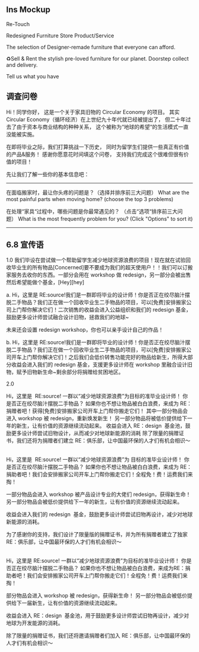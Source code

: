 ## Ins Mockup

Re-Touch

Redesigned Furniture Store
Product/Service

The selection of Designer-remade furniture that everyone can afford.

♻️Sell & Rent the stylish pre-loved furniture for our planet. Doorstep collect and delivery.

Tell us what you have

## 调查问卷

Hi！同学你好，
这是一个关于家具旧物的 Circular Economy 的项目。
其实 Circular Economy（循环经济）在上世纪九十年代就已经被提出了，
但二十年过去了由于资本与商业结构的种种关系，
这个被称为“地球的希望“的生活模式一直没能被实施。

在即将毕业之际，我们打算挑战一下历史，
同时为留学生们提供一些真正有价值的产品&服务！
感谢你愿意花时间填这个问卷，
支持我们完成这个很难但很有价值的项目！

先让我们了解一些你的基本信息吧：

---

在面临搬家时，最让你头疼的问题是？（选择并排序前三大问题）
What are the most painful parts when moving home? (choose the top 3 problems)

在处理“家具“过程中，哪些问题是你最常遇见的？
（点击“选项“排序前三大问题）
What is the most frequently problem for you? (Click "Options" to sort it)

---

## 6.8 宣传语

1.0
我们毕设在尝试做一个帮助留学生减少地球资源浪费的项目！现在就在试验回收毕业生的所有物品[Concerned]要不要成为我们的超天使用户！！我们可以订搬家服务去收你的东西。一部分会用在 workshop 做 redesign，另一部分会被出售然后希望能做个基金，[Hey][hey]

a.
Hi，这里是 RE:source!我们是一群即将毕业的设计师！你是否正在绞尽脑汁摆脱二手物品？我们正在做一个回收毕业生二手物品的项目，可以[免费]安排搬家公司上门帮你解决它们！二次销售的收益会进入公益组织和我们的 redesign 基金，鼓励更多设计师尝试融合设计旧物，拯救我们的地球~

未来还会设置 redesign workshop，你也可以亲手设计自己的作品！

b.
Hi，这里是 RE:source!我们是一群即将毕业的设计师！你是否正在绞尽脑汁摆脱二手物品？我们正在做一个回收毕业生二手物品的项目，可以[免费]安排搬家公司开车上门帮你解决它们！之后我们会低价转售功能完好的物品给新生，所得大部分收益会进入我们的 redesign 基金，支援更多设计师在 workshop 里融合设计旧物，赋予旧物新生命~剩余部分将捐赠给贫困地区。

2.0

Hi，这里是  RE:source! 一群以“减少地球资源浪费”为目标的准毕业设计师！
你是否正在绞尽脑汁摆脱二手物品？
如果你也不想让物品被白白浪费，来成为 RE：捐赠者吧！获得[免费]安排搬家公司开车上门帮你搬走它们！
其中一部分物品会进入 workshop 被 redesign，重新焕发新生！
另一部分物品将被低价提供给下一年的新生，让有价值的资源继续流动起来。
收益会进入 RE：design  基金池，鼓励更多设计师尝试旧物设计，从而减少对地球新能源的消耗
除了限量的捐赠证书，我们还将为捐赠者们建立 RE：俱乐部，让中国最环保的人才们有机会相识～

<br/>
Hi，这里是  RE:source! 一群以“减少地球资源浪费”为 目标的准毕业设计师！
你是否正在绞尽脑汁摆脱二手物品？
如果你也不想让物品被白白浪费，来成为 RE：捐助者吧！我们会安排搬家公司开车上门帮你搬走它们！全程免！费！运费我们来掏！

一部分物品会进入 workshop 被产品设计专业的大佬们 redesign，获得新生命！
另一部分物品会被低价提供给下一年的新生，让有价值的资源继续流动起来。

收益会进入我们的 redesign  基金，鼓励更多设计师尝试旧物再设计，减少对地球新能源的消耗。

为了感谢你的支持，我们设计了限量版的捐赠证书，并为所有捐赠者建立了独家 RE：俱乐部，让中国最环保的人才们有机会相识～

<br/>
Hi，这里是 RE:source! 一群以“减少地球资源浪费”为目标的准毕业设计师！
你是否正在绞尽脑汁摆脱二手物品？
如果你也不想让物品被白白浪费，来成为RE：捐助者吧！我们会安排搬家公司开车上门帮你搬走它们！全程免！费！运费我们来掏！

部分物品会进入 workshop 被 redesign，获得新生命！
另一部分物品会被低价提供给下一届新生，让有价值的资源继续流动起来。

收益会进入 RE：design  基金池，用于鼓励更多设计师尝试旧物再设计，减少对地球为开发能源的消耗。

除了限量的捐赠证书，我们还将邀请捐赠者们加入 RE：俱乐部，让中国最环保的人才们有机会相识～
